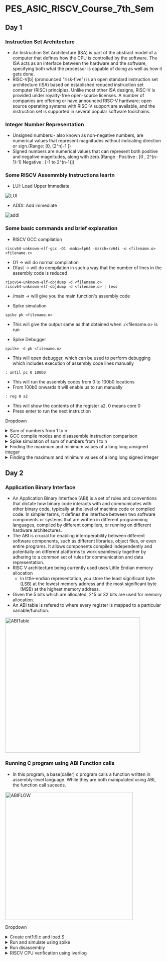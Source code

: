 # PES_ASIC_RISCV_Course_7th_Sem

## Day 1 
### Instruction Set Architecture
+ An Instruction Set Architecture (ISA) is part of the abstract model of a computer that defines how the CPU is controlled by the software. The ISA acts as an interface between the hardware and the software, specifying both what the processor is capable of doing as well as how it gets done.
+ RISC-V[b] (pronounced "risk-five") is an open standard instruction set architecture (ISA) based on established reduced instruction set computer (RISC) principles. Unlike most other ISA designs, RISC-V is provided under royalty-free open-source licenses. A number of companies are offering or have announced RISC-V hardware; open source operating systems with RISC-V support are available, and the instruction set is supported in several popular software toolchains.
### Integer Number Representation
+ Unsigned numbers:- also known as non-negative numbers, are numerical values that represent magnitudes without indicating direction or sign.(Range: [0, (2^n)-1 ])
+ Signed numbers are numerical values that can represent both positive and negative magnitudes, along with zero.(Range : Positive : [0 , 2^(n-1)-1] Negative : [-1 to 2^(n-1)])

### Some RISCV Assemmbly Instructions leartn
+ LUI: Load Upper Immediate 

![LUI](https://github.com/Vishnu1426/PES_Asic_course_7th_sem/assets/79538653/28ee7cf1-99fd-4fb8-979e-5ddb95b0f8f4)

+ ADDI: Add immediate

![addi](https://github.com/Vishnu1426/PES_Asic_course_7th_sem/assets/79538653/5ff94dea-4d32-4943-b0ea-441e9196d299)

### Some basic commands and brief explanation
+ RISCV GCC compilation
~~~
riscv64-unknown-elf-gcc -O1 -mabi=lp64 -march=rv64i -o <filename.o> <filename.c>
~~~
 + O1 -> will do normal compilation
 + Ofast -> will do compilation in such a way that the number of lines in the assembly code is reduced

```
riscv64-unknown-elf-objdump -d <filename.o>
riscv64-unknown-elf-objdump -d <filename.o> | less
```
 + /main -> will give you the main function's assembly code

+ Spike simulation
```
spike pk <filename.o>
```
 + This will give the output same as that obtained when ./<filename.o> is run

+ Spike Debugger
```
spilke -d pk <filename.o>
```
 + This will open debugger,  which can be used to perform debugging which includes execution of assembly code lines manually
```
: until pc 0 100b0
```
 + This will run the assembly codes from 0 to 100b0 locations
 + From 100b0 onwards it will enable us to run manually
```
: reg 0 a2
```
 + This will show the contents of the register a2. 0 means core 0
 + Press enter to run the next instruction
	
 
Dropdown
<details>
<summary>Sum of numbers from 1 to n</summary>
  
+ Run sum_1_to_n.c
```
gcc sum_1_to_n.c
./a.out
```
![sum1ton_c_compilation](https://github.com/Vishnu1426/PES_Asic_course_7th_sem/assets/79538653/9fc77570-4ffd-4e7a-a22e-59efdcb7ea79)
</details>

<details>
<summary>GCC compile modes and disassemble instruction comparison</summary>

+ RISCV GCC compilation with O1 and | less
```
riscv64-unknown-elf-gcc -O1 -mabi=lp64 -march=rv64i -o sum_1_to_n.o sum_1_to_n.c
riscv64-unknown-elf-objdump -d sum_1_to_n.o | less
```
![sum1ton_riscv_less_O1](https://github.com/Vishnu1426/PES_Asic_course_7th_sem/assets/79538653/0e82b3dd-8877-48fd-8238-2add78b885b2)

+RISCV GCC compilation with O1 main function

![sum1ton_riscv_main_O1](https://github.com/Vishnu1426/PES_Asic_course_7th_sem/assets/79538653/aed450c1-53ac-4b83-9b75-6050ea1f0657)

+RISCV GCC compilation with Ofast and | less
```
riscv64-unknown-elf-gcc -Ofast -mabi=lp64 -march=rv64i -o sum_1_to_n.o sum_1_to_n.c
riscv64-unknown-elf-objdump -d sum_1_to_n.o | less
```
![sum1ton_riscv_less_Ofast](https://github.com/Vishnu1426/PES_Asic_course_7th_sem/assets/79538653/c79a4bb2-f93b-467e-b916-733dbd9e1ddf)

+RISCV GCC compilation with Ofast main function

![sum1ton_riscv_main_Ofast](https://github.com/Vishnu1426/PES_Asic_course_7th_sem/assets/79538653/962086e0-0f05-4e02-8898-f80a4e1a9845)

</details>
<details>
<summary> Spike simulation of sum of numbers from 1 to n</summary>
  
+ Spike simulation of the RISC V compiled program

![sum1ton_spike](https://github.com/Vishnu1426/PES_Asic_course_7th_sem/assets/79538653/d3990f4b-453d-495d-bfdb-7540eea1f9e3)

+ Spike debugger

![sum1ton_spike_debug](https://github.com/Vishnu1426/PES_Asic_course_7th_sem/assets/79538653/96e686fb-0be8-4e31-bf15-2a3e7ee160a4)
  
</details>
<details>
<summary>Finding the maximum and minimum values of a long long unsigned integer</summary>
  
+ Finding the maximum and minimum values of a long long unsigned integer

![unsigned](https://github.com/Vishnu1426/PES_Asic_course_7th_sem/assets/79538653/e150f2ac-1b6f-4dba-afbf-673412eee5be)

</details>
<details>
<summary>Finding the maximum and minimum values of a long long signed integer</summary>
  
+ Finding the maximum and minimum values of a long long signed integer

![signed](https://github.com/Vishnu1426/PES_Asic_course_7th_sem/assets/79538653/3e57b1ac-a916-4819-92b5-9b7c1c27e5a3)

</details>



## Day 2
### Application Binary Interface
+ An Application Binary Interface (ABI) is a set of rules and conventions that dictate how binary code interacts with and communicates with other binary code, typically at the level of machine code or compiled code. In simpler terms, it defines the interface between two software components or systems that are written in different programming languages, compiled by different compilers, or running on different hardware architectures.
+ The ABI is crucial for enabling interoperability between different software components, such as different libraries, object files, or even entire programs. It allows components compiled independently and potentially on different platforms to work seamlessly together by adhering to a common set of rules for communication and data representation.
+ RISC V architecture being currently used uses Little Endian memory allocation
   + In little-endian representation, you store the least significant byte (LSB) at the lowest memory address and the most significant byte (MSB) at the highest memory address.
+ Given the 5 bits which are allocated, 2^5 or 32 bits are used for memory allocation.
+ An ABI table is refered to where every register is mapped to a particular variable/function.
<img width="430" alt="ABITable" src="https://github.com/Srini-web/pes_asic_class/assets/77874288/4ca9c3cb-6253-43cd-8bac-a66090687d17">

### Running C program using ABI Function calls
+ In this program, a base(caller) c program calls a function written in assembly-level language. While they are both manipulated using ABI, the function call suceeds.
 <img width="407" alt="ABIFLOW" src="https://github.com/Srini-web/pes_asic_class/assets/77874288/e046f952-d4b3-4239-8379-415eba3ae42e">
 
Dropdown
<details>
<summary>Create cnt1t9.c and load.S</summary>
  
+ create files
```
leafpad cnt1t9.c
leafpad load.S
```
</details>

<details>
<summary>Run and simulate using spike</summary>
  
+ Run c program file and function in assemly language
```
riscv64-unknown-elf-gcc -Ofast -mabi=lp64 -march=rv64i -o cnt1t9.o cnt1t9.c load.S
spike pk cnt1tn.o
```
<img width="571" alt="D2run2" src="https://github.com/Srini-web/pes_asic_class/assets/77874288/09798d44-3a40-42da-a274-99496613d647">


</details>

<details>
<summary>Run disassembly</summary>  

```
riscv64-unknown-elf-objdump -d cnt1tn.o|less
```
![D2disassembly](https://github.com/Srini-web/pes_asic_class/assets/77874288/4c7b2ddb-2880-4551-ae06-a0ee8eb13592)

</details>

<details>
<summary>RISCV CPU verification using iverilog</summary>
  
+ verification of CPU using verilog
   + using vim command
```
vim picorv32.v
```
![D2cpuss2](https://github.com/Srini-web/pes_asic_class/assets/77874288/90b92f7e-b750-4197-8904-1d2052794604)

  + using less command
```
less picorv32.v
```
![D2cpuss](https://github.com/Srini-web/pes_asic_class/assets/77874288/0dae9f41-ebc0-4ab3-9bf1-d99eafc3568d)


</details>
